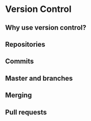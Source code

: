 # Version Control

## Why use version control?

## Repositories

## Commits

## Master and branches

## Merging

## Pull requests
